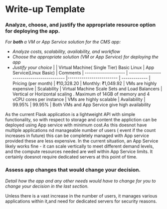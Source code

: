 # Write-up Template

### Analyze, choose, and justify the appropriate resource option for deploying the app.

*For **both** a VM or App Service solution for the CMS app:*
- *Analyze costs, scalability, availability, and workflow*
- *Choose the appropriate solution (VM or App Service) for deploying the app*
- *Justify your choice*
|                      | Virtual Machine( Single Tier) Basic Linux  | App Service(Linux Basic) | Comments
| -------------------- | ------------------------------------------ |------------------------- | -------------
| Pricing (per month)  | ₹10,328.20                                 | Monthly: ₹1,049.92       | VMs are highly expensive
| Scalability          | Virtual Machine Scale Sets and Load Balancers | Vertical or Horizontal scaling . Maximum of 14GB of memory and 4 vCPU cores per instance | VMs are highly scalable
| Availability         | 99.95%                                     | 99.95%                   |    Both VMs and App Service give high availability 

As the current Flask application is a lightweight API with simple functionality, so with respect to storage and content the appliction can be deployed using App service with minimum cost.As this doesnot have multiple applications nd manageable number of users ( event if the count increases in future) this can be completely managed with App service provided these are less expensive.
In the current situation, an App Service likely works fine - it can scale vertically to meet different demand levels, and the compute resources needed are well within App Service limits. 
It certainly doesnot require dedicated servers at this point of time.

### Assess app changes that would change your decision.

*Detail how the app and any other needs would have to change for you to change your decision in the last section.* 

Unless there is a  vast increase in the number of users, it manages various applications within it,and need for dedicated servers for security reasons.
